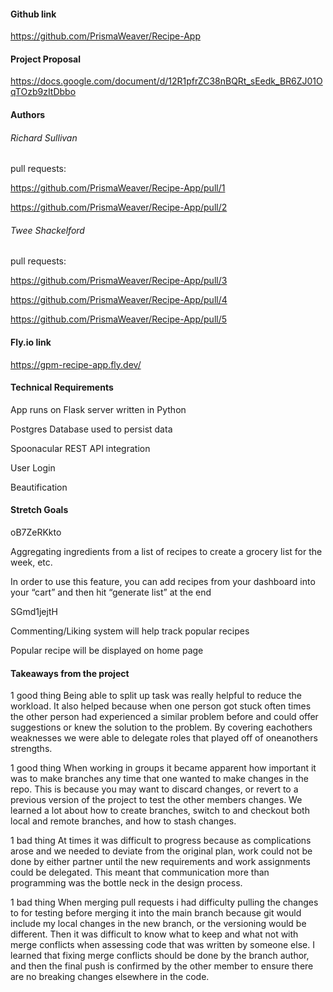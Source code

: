 #### Github link

https://github.com/PrismaWeaver/Recipe-App

#### Project Proposal

https://docs.google.com/document/d/12R1pfrZC38nBQRt_sEedk_BR6ZJ01OqTOzb9zItDbbo

#### Authors

###### Richard Sullivan

pull requests:

https://github.com/PrismaWeaver/Recipe-App/pull/1

https://github.com/PrismaWeaver/Recipe-App/pull/2

###### Twee Shackelford

pull requests:

https://github.com/PrismaWeaver/Recipe-App/pull/3

https://github.com/PrismaWeaver/Recipe-App/pull/4

https://github.com/PrismaWeaver/Recipe-App/pull/5

#### Fly.io link

https://gpm-recipe-app.fly.dev/

#### Technical Requirements

App runs on Flask server written in Python

Postgres Database used to persist data

Spoonacular REST API integration

User Login

Beautification 

#### Stretch Goals

oB7ZeRKkto

Aggregating ingredients from a list of recipes to create a grocery list for the week, etc.

In order to use this feature, you can add recipes from your dashboard into your “cart” and then hit “generate list” at the end

SGmd1jejtH

Commenting/Liking system will help track popular recipes

Popular recipe will be displayed on home page

#### Takeaways from the project

1 good thing
Being able to split up task was really helpful to reduce the workload. It also
helped because when one person got stuck often times the other person had
experienced a similar problem before and could offer suggestions or knew the
solution to the problem. By covering eachothers weaknesses we were able to
delegate roles that played off of oneanothers strengths.

1 good thing
When working in groups it became apparent how important it was to make branches
any time that one wanted to make changes in the repo. This is because you may
want to discard changes, or revert to a previous version of the project to test
the other members changes. We learned a lot about how to create branches,
switch to and checkout both local and remote branches, and how to stash
changes. 

1 bad thing
At times it was difficult to progress because as complications arose and we
needed to deviate from the original plan, work could not be done by either
partner until the new requirements and work assignments could be delegated.
This meant that communication more than programming was the bottle neck in the
design process. 

1 bad thing
When merging pull requests i had difficulty pulling the changes to for testing
before merging it into the main branch because git would include my local
changes in the new branch, or the versioning would be different.  Then it was
difficult to know what to keep and what not with merge conflicts when assessing
code that was written by someone else. I learned that fixing merge conflicts
should be done by the branch author, and then the final push is confirmed by
the other member to ensure there are no breaking changes elsewhere in the code.
